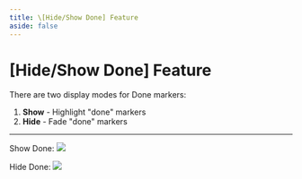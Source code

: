 ```yaml
---
title: \[Hide/Show Done] Feature
aside: false
---
```


# [Hide/Show Done] Feature

There are two display modes for Done markers:

1. **Show** - Highlight "done" markers
2. **Hide** - Fade "done" markers

---

Show Done:
![](./imgs/en/manual/hide-show-done/Hide.png)

Hide Done:
![](./imgs/en/manual/hide-show-done/show.png)
